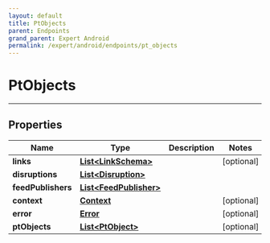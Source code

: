 ```yaml
---
layout: default
title: PtObjects
parent: Endpoints
grand_parent: Expert Android
permalink: /expert/android/endpoints/pt_objects
---
```


# PtObjects

---

## Properties

| Name | Type | Description | Notes
| ------------ | ------------- | ------------- | -------------
**links** | [**List&lt;LinkSchema&gt;**](/navitia_sdk_docs/expert/android/endpoints/link_schema) |  |  [optional]
**disruptions** | [**List&lt;Disruption&gt;**](/navitia_sdk_docs/expert/android/endpoints/disruption) |  | 
**feedPublishers** | [**List&lt;FeedPublisher&gt;**](/navitia_sdk_docs/expert/android/endpoints/feed_publisher) |  | 
**context** | [**Context**](/navitia_sdk_docs/expert/android/endpoints/context) |  |  [optional]
**error** | [**Error**](/navitia_sdk_docs/expert/android/endpoints/error) |  |  [optional]
**ptObjects** | [**List&lt;PtObject&gt;**](/navitia_sdk_docs/expert/android/endpoints/pt_object) |  |  [optional]



